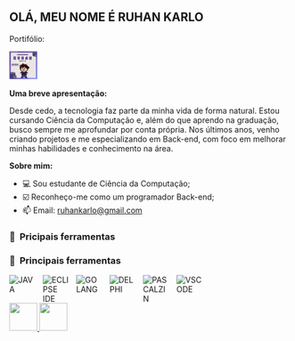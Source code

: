 ## OLÁ, MEU NOME É RUHAN KARLO
Portifólio:

<img src = "GitRuhan.gif" width=30% height=30%> 


**Uma breve apresentação:**

Desde cedo, a tecnologia faz parte da minha vida de forma natural. Estou cursando Ciência da Computação e, além do que aprendo na graduação, busco sempre me aprofundar por conta própria. Nos últimos anos, venho criando projetos e me especializando em Back-end, com foco em melhorar minhas habilidades e conhecimento na área.


**Sobre mim:**


- 💻 Sou estudante de Ciência da Computação;
- ☑️ Reconheço-me como um programador Back-end;
- 📫 Email: ruhankarlo@gmail.com


    
<h3> 👾 &nbsp;Pricipais ferramentas</h3>
<style>
    .icons-container {
      display: flex;
      gap: 10px; /* Espaço entre os ícones */
    }
    img {
      width: 50px; /* Ajuste o tamanho conforme necessário */
      height: 50px;
    }
  </style>
</head>
<body>
  <h3> 👾 &nbsp;Principais ferramentas</h3>
  <div class="icons-container">
    <img src="assets/javaicon.png" alt="JAVA">
    <img src="assets/eclipseicon.png" alt="ECLIPSE IDE">
    <img src="assets/golangicon.png" alt="GO LANG">
    <img src="assets/delphiicon.png" alt="DELPHI">
    <img src="assets/pascalicon.png" alt="PASCALZIN">
    <img src="assets/vscodeicon.png" alt="VSCODE">
  </div>
  

<a href="https://www.linkedin.com/in/ruhankarlo" target="_blank">
  <img src="https://i.ibb.co/Kx2GSrT/linkedin.png" width="48px" height="48px">
</a>
<a href="https://www.instagram.com/ruhankarlopro/" target="_blank">
  <img src="https://cdn.icon-icons.com/icons2/1211/PNG/512/1491579602-yumminkysocialmedia36_83067.png" width="48px" height="48px">
</a>




